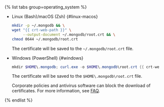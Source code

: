 {% list tabs group=operating_system %}

- Linux (Bash)/macOS (Zsh) {#linux-macos}

   ```bash
   mkdir -p ~/.mongodb && \
   wget "{{ crt-web-path }}" \
        --output-document ~/.mongodb/root.crt && \
   chmod 0644 ~/.mongodb/root.crt
   ```

   The certificate will be saved to the `~/.mongodb/root.crt` file.

- Windows (PowerShell) {#windows}

   ```powershell
   mkdir $HOME\.mongodb; curl.exe -o $HOME\.mongodb\root.crt {{ crt-web-path }}
   ```

   The certificate will be saved to the `$HOME\.mongodb\root.crt` file.

   Corporate policies and antivirus software can block the download of certificates. For more information, see [FAQ](../../../storedoc/qa/storedoc.md#get-ssl-error).

{% endlist %}
